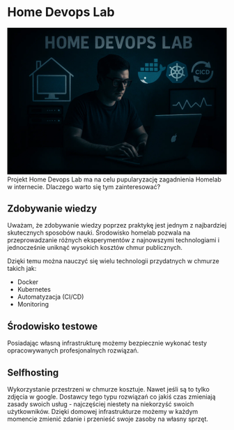 # Home Devops Lab
![A man sitting in front of the laptop](media/homedevops.webp)
Projekt Home Devops Lab ma na celu pupularyzację zagadnienia Homelab w internecie. Dlaczego warto się tym zainteresować?

## Zdobywanie wiedzy
Uważam, że zdobywanie wiedzy poprzez praktykę jest jednym z najbardziej skutecznych sposobów nauki. Środowisko homelab pozwala na przeprowadzanie różnych eksperymentów z najnowszymi technologiami i jednocześnie uniknąć wysokich kosztów chmur publicznych.

Dzięki temu można nauczyć się wielu technologii przydatnych w chmurze takich jak:
* Docker
* Kubernetes
* Automatyzacja (CI/CD)
* Monitoring

## Środowisko testowe
Posiadając własną infrastrukturę możemy bezpiecznie wykonać testy opracowywanych profesjonalnych rozwiązań.

## Selfhosting
Wykorzystanie przestrzeni w chmurze kosztuje. Nawet jeśli są to tylko zdjęcia w google. Dostawcy tego typu rozwiązań co jakiś czas zmieniają zasady swoich usług - najczęściej niestety na niekorzyść swoich użytkowników. Dzięki domowej infrastrukturze możemy w każdym momencie zmienić zdanie i przenieść swoje zasoby na własny sprzęt.
